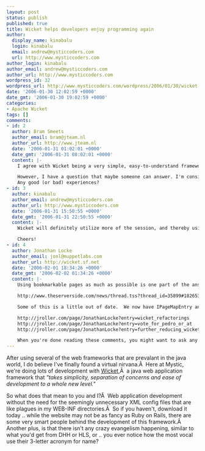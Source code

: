 ```yaml
---
layout: post
status: publish
published: true
title: Wicket helps developers enjoy programming again
author:
  display_name: kinabalu
  login: kinabalu
  email: andrew@mysticcoders.com
  url: http://www.mysticcoders.com
author_login: kinabalu
author_email: andrew@mysticcoders.com
author_url: http://www.mysticcoders.com
wordpress_id: 32
wordpress_url: http://www.mysticcoders.com/wordpress/2006/01/30/wicket-helps-developers-enjoy-programming-again/
date: '2006-01-30 12:02:59 +0000'
date_gmt: '2006-01-30 19:02:59 +0000'
categories:
- Apache Wicket
tags: []
comments:
- id: 2
  author: Bram Smeets
  author_email: bram@jteam.nl
  author_url: http://www.jteam.nl
  date: '2006-01-31 01:02:01 +0000'
  date_gmt: '2006-01-31 08:02:01 +0000'
  content: |-
    I agree with Wicket being a very simple, easy-to-understand framework and my first few trials have been very successful.

    However, I have a question that maybe someone can answer. I'm considering using Wicket for a project with high demands in terms of performance and scalability. How does Wicket's session requirements scale up. Did anyone use Wicket for a large scale project in production?
    Any good (or bad) experiences?
- id: 3
  author: kinabalu
  author_email: andrew@mysticcoders.com
  author_url: http://www.mysticcoders.com
  date: '2006-01-31 15:50:55 +0000'
  date_gmt: '2006-01-31 22:50:55 +0000'
  content: |-
    Wicket will definitely utilize more of the session, and thereby using more RAM on the machines running it.  And RAM is pretty cheap these days :)  Might join up on ##wicket on irc.freenode.net where a lot of the core developers are.

    Cheers!
- id: 4
  author: Jonathan Locke
  author_email: jonl@muppetlabs.com
  author_url: http://wicket.sf.net
  date: '2006-02-01 18:34:26 +0000'
  date_gmt: '2006-02-02 01:34:26 +0000'
  content: |-
    Using bookmarkable pages as much as possible is one part of the answer.  But we have other things that can help.  I made some comments on this a while ago here:

    http://www.theserverside.com/news/thread.tss?thread_id=35899#182653

    Some of this is a little out of date.  We now have IPageMapEntry and PageState is gone.  But in general, my comments are on target.  There are also several comments on my blog on this topic, including a sun RFE that we'd like people to vote for to support session scalability via "static anonymous classes".

    http://jroller.com/page/JonathanLocke?entry=wicket_refactorings
    http://jroller.com/page/JonathanLocke?entry=vote_for_pedro_or_at
    http://jroller.com/page/JonathanLocke?entry=further_reducing_wicket_state_2

    When you're done reading these comments, you might want to ask any lingering questions on the wicket-user mailing list.
---
```

After using several of the web frameworks that are prevalant in the java world, I do believe I've finally found a virtual nirvana.&Acirc;&nbsp; Here at Mystic, we're doing lots of development with <a title="Wicket" href="http://wicket.sf.net">Wicket</a>,&Acirc;&nbsp;  a java web application framework that <em>"takes simplicity, separation of 				concerns and ease of development to a whole new level."</em>

So what does that mean to you and I?&Acirc;&nbsp; Web application development without the need for the seemingly unnecessary XML config files that are like plagues in my WEB-INF directories.&Acirc;&nbsp; So if you haven't, download it today .. while the website may not be as fancy as Ruby on Rails, there are some very smart people behind the development of this framework.&Acirc;&nbsp; Another plus, is that there isn't any crazy evangelism happening, similar to what you'd get from DHH or HLS, or .. you ever notice how the most vocal use their 3-letter acronym for name?

